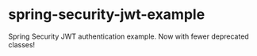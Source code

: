 # spring-security-jwt-example
Spring Security JWT authentication example. Now with fewer deprecated classes!
